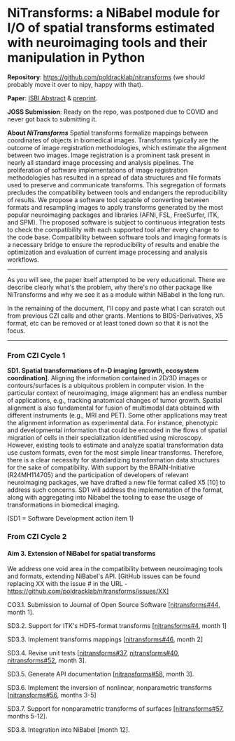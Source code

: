 
# NiTransforms: a NiBabel module for I/O of spatial transforms estimated with neuroimaging tools and their manipulation in Python

**Repository**: https://github.com/poldracklab/nitransforms (we should probably move it over to nipy, happy with that).

**Paper**: [ISBI Abstract](https://doi.org/10.1109/ISBI45749.2020.9098466) & [preprint](https://doi.org/10.31219/osf.io/8aq7b).

**JOSS Submission**: Ready on the repo, was postponed due to COVID and never got back to submitting it.


**About *NiTransforms***
Spatial transforms formalize mappings between coordinates of objects in biomedical images. Transforms typically are the outcome of image registration methodologies, which estimate the alignment between two images. Image registration is a prominent task present in nearly all standard image processing and analysis pipelines. The proliferation of software implementations of image registration methodologies has resulted in a spread of data structures and file formats used to preserve and communicate transforms. This segregation of formats precludes the compatibility between tools and endangers the reproducibility of results. We propose a software tool capable of converting between formats and resampling images to apply transforms generated by the most popular neuroimaging packages and libraries (AFNI, FSL, FreeSurfer, ITK, and SPM). The proposed software is subject to continuous integration tests to check the compatibility with each supported tool after every change to the code base. Compatibility between software tools and imaging formats is a necessary bridge to ensure the reproducibility of results and enable the optimization and evaluation of current image processing and analysis workflows.

<!---
MB - note to self.  Argument for expanding Nibabel's ability to cover
interoperation between libraries.  Important because scientists cannot, in
general, read or write C or C++ with any fluency.  Therefore, they cannot
review, extend, fix their core libraries, and they cannot learn from the
algorithms as expressed in the code.  Yes, keep C / C++ as base layer for some
libraries, that need to be fast, but make it easy to work with these libraries
in a language that scientists can read.
-->

---

As you will see, the paper itself attempted to be very educational. There we describe clearly what's the problem, why there's no other package like NiTransforms and why we see it as a module within NiBabel in the long run.

In the remaining of the document, I'll copy and paste what I can scratch out from previous CZI calls and other grants. Mentions to BIDS-Derivatives, X5 format, etc can be removed or at least toned down so that it is not the focus.

<!---
MB: note to self : [X5 format](https://bids.neuroimaging.io/bep014)
-->

---

### From CZI Cycle 1

**SD1. Spatial transformations of n-D imaging [growth, ecosystem coordination]**. Aligning the information contained in 2D/3D images or contours/surfaces is a ubiquitous problem in computer vision. In the particular context of neuroimaging, image alignment has an endless number of applications, e.g., tracking anatomical changes of tumor growth. Spatial alignment is also fundamental for fusion of multimodal data obtained with different instruments (e.g., MRI and PET). Some other applications may treat the alignment information as experimental data. For instance, phenotypic and developmental information that could be encoded in the flows of spatial migration of cells in their specialization identified using microscopy. However, existing tools to estimate and analyze spatial transformation data use custom formats, even for the most simple linear transforms. Therefore, there is a clear necessity for standardizing transformation data structures for the sake of compatibility. With support by the BRAIN-Initiative (R24MH114705) and the participation of developers of relevant neuroimaging packages, we have drafted a new file format called X5 [10] to address such concerns. SD1 will address the implementation of the format, along with aggregating into Nibabel the tooling to ease the usage of transformations in biomedical imaging.

(SD1 = Software Development action item 1)

<!---
MB - note to self - "ecosystem coordination" and Nibabel.  Traditional mode is
to build high-level libraries on top of base layer, and teach the high-level
libraries.  We propose to teach *first* the base layer, and *then* the
higher-level layers.

> That which I cannot build, I do not understand.

The point here is that extending Nibabel across the ecosystem makes Nibabel the
home key of Neuroimaging.

[Build you own light-sabre](https://www.infoq.com/presentations/Live-Programming)
-->

### From CZI Cycle 2

#### Aim 3. Extension of NiBabel for spatial transforms
We address one void area in the compatibility between neuroimaging tools and formats, extending NiBabel's API. [GitHub issues can be found replacing XX with the issue # in the URL - https://github.com/poldracklab/nitransforms/issues/XX]

CO3.1. Submission to Journal of Open Source Software [[nitransforms#44](https://github.com/poldracklab/nitransforms/issues/44), month 1].

SD3.2. Support for ITK's HDF5-format transforms [[nitransforms#4](https://github.com/poldracklab/nitransforms/issues/4), month 1]

SD3.3. Implement transforms mappings [[nitransforms#46](https://github.com/poldracklab/nitransforms/issues/46), month 2]

SD3.4. Revise unit tests [[nitransforms#37](https://github.com/poldracklab/nitransforms/issues/37), [nitransforms#40](https://github.com/poldracklab/nitransforms/issues/40), [nitransforms#52](https://github.com/poldracklab/nitransforms/issues/52), month 3].

SD3.5. Generate API documentation [[nitransforms#58](https://github.com/poldracklab/nitransforms/issues/58), month 3].

SD3.6. Implement the inversion of nonlinear, nonparametric transforms [[nitransforms#56](https://github.com/poldracklab/nitransforms/issues/56), months 3-5]

SD3.7. Support for nonparametric transforms of surfaces [[nitransforms#57](https://github.com/poldracklab/nitransforms/issues/57), months 5-12].

SD3.8. Integration into NiBabel [month 12].

